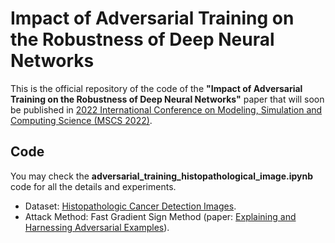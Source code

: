 # Impact of Adversarial Training on the Robustness of Deep Neural Networks
This is the official repository of the code of the **"Impact of Adversarial Training on the Robustness of Deep Neural Networks"** paper that will soon be published in [2022 International Conference on Modeling, Simulation and Computing Science (MSCS 2022)](http://www.icmscs.org/).

## Code
You may check the **adversarial_training_histopathological_image.ipynb** code for all the details and experiments.
* Dataset: [Histopathologic Cancer Detection Images](https://www.kaggle.com/c/histopathologic-cancer-detection).
* Attack Method: Fast Gradient Sign Method (paper: [Explaining and Harnessing Adversarial Examples](https://arxiv.org/abs/1412.6572)).
